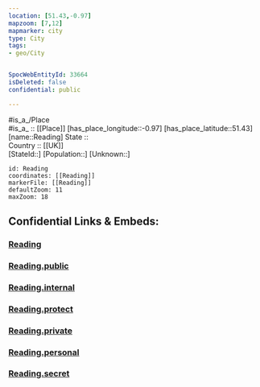 ```yaml
---
location: [51.43,-0.97] 
mapzoom: [7,12] 
mapmarker: city 
type: City
tags:
- geo/City


SpocWebEntityId: 33664
isDeleted: false
confidential: public

---
```

#is_a_/Place  
#is_a_ :: [[Place]] 
[has_place_longitude::-0.97] 
[has_place_latitude::51.43] 
[name::Reading] 
State ::  
Country :: [[UK]]  
[StateId::] 
[Population::] 
[Unknown::] 


```leaflet
id: Reading
coordinates: [[Reading]] 
markerFile: [[Reading]] 
defaultZoom: 11 
maxZoom: 18
```


## Confidential Links & Embeds: 

### [Reading](/_Standards/Earth/Continent/Europe/Europe~North/UK/England/Regions~England/South_East_England/Berkshire,County/Berkshire~West/Wokingham/cities~Wokingham/Reading.md) 

### [Reading.public](/_public/Earth/Continent/Europe/Europe~North/UK/England/Regions~England/South_East_England/Berkshire,County/Berkshire~West/Wokingham/cities~Wokingham/Reading.public.md) 

### [Reading.internal](/_internal/Earth/Continent/Europe/Europe~North/UK/England/Regions~England/South_East_England/Berkshire,County/Berkshire~West/Wokingham/cities~Wokingham/Reading.internal.md) 

### [Reading.protect](/_protect/Earth/Continent/Europe/Europe~North/UK/England/Regions~England/South_East_England/Berkshire,County/Berkshire~West/Wokingham/cities~Wokingham/Reading.protect.md) 

### [Reading.private](/_private/Earth/Continent/Europe/Europe~North/UK/England/Regions~England/South_East_England/Berkshire,County/Berkshire~West/Wokingham/cities~Wokingham/Reading.private.md) 

### [Reading.personal](/_personal/Earth/Continent/Europe/Europe~North/UK/England/Regions~England/South_East_England/Berkshire,County/Berkshire~West/Wokingham/cities~Wokingham/Reading.personal.md) 

### [Reading.secret](/_secret/Earth/Continent/Europe/Europe~North/UK/England/Regions~England/South_East_England/Berkshire,County/Berkshire~West/Wokingham/cities~Wokingham/Reading.secret.md)

